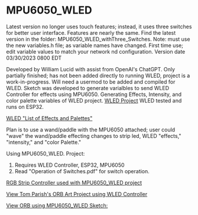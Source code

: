 # MPU6050_WLED

Latest version no longer uses touch features; instead, it uses three switches for better user interface. Features are nearly the same. Find the latest version in the folder: MPU6050_WLED_withThree_Switches. Note: must use the new variables.h file; as variable names have changed. First time use; edit variable values to match your network nd configuration. Version date 03/30/2023 0800 EDT

Developed by William Lucid with assist from OpenAI's ChatGPT.  Only partially finished; 
has not been added directly to running WLED, project is a work-in-progress.  Will need a usermod to be 
added and compiled for WLED.  Sketch was developed to generate varialbles to send WLED Controller for effects using MPU6050. Generating Effects, Intensity, and 
color palette variables of WLED project.  [WLED Project](https://kno.wled.ge/)  WLED tested and runs on ESP32.

[WLED "List of Effects and Palettes"](https://github.com/Aircoookie/WLED/wiki/List-of-effects-and-palettes) 

Plan is to use a wand/paddle with the MPU6050 attached; user could "wave" the wand/paddle effecting changes 
to strip led, WLED "effects," "intensity," and "color Palette."

Using MPU6050_WLED. Project:
1.  Requires WLED Controller, ESP32, MPU6050
2.  Read "Operation of Switches.pdf" for switch operation.  
     
[RGB Strip Controller used with MPU6050_WLED project](https://www.athom.tech/blank-1/wled-esp32-music-addressable-led-strip-controller)     

[View Tom Parish's ORB Art Project using WLED Controller](https://www.craft.do/s/uEoH8zY7xPudWD)

[View ORB using MPU6050_WLED Sketch:](https://drive.google.com/file/d/1ep3-D0ZQi7GCA-WQZV0VvKzEiCXjwCIK/view?usp=share_link)
